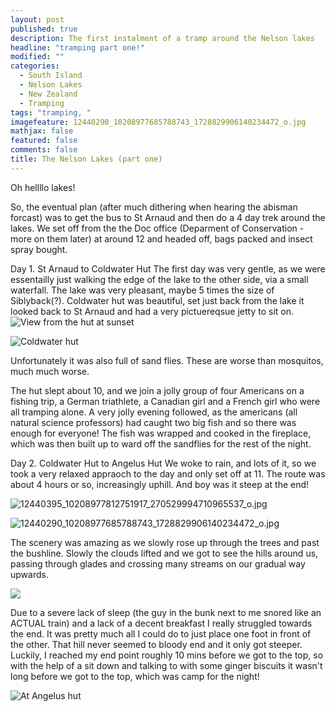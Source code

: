 ```yaml
---
layout: post
published: true
description: The first instalment of a tramp around the Nelson lakes
headline: "tramping part one!"
modified: ""
categories:
  - South Island
  - Nelson Lakes
  - New Zealand
  - Tramping
tags: "tramping, "
imagefeature: 12440290_10208977685788743_1728829906140234472_o.jpg
mathjax: false
featured: false
comments: false
title: The Nelson Lakes (part one)
---
```



Oh hellllo lakes!

So, the eventual plan (after much dithering when hearing the abisman forcast) was to get the bus to St Arnaud and then do a 4 day trek around the lakes. We set off from the the Doc office (Deparment of Conservation - more on them later) at around 12 and headed off, bags packed and insect spray bought.

Day 1. St Arnaud to Coldwater Hut
The first day was very gentle, as we were essentailly just walking the edge of the lake to the other side, via a small waterfall. The lake was very pleasant, maybe 5 times the size of Siblyback(?). Coldwater hut was beautiful, set just back from the lake it looked back to St Arnaud and had a very pictuereqsue jetty to sit on.
![View from the hut at sunset]({{site.baseurl}}/images/12378004_10208977680908621_7326704511289577259_o.jpg)

![Coldwater hut]({{site.baseurl}}/images/12885990_10208977727829794_3546334711703367158_o.jpg)

Unfortunately it was also full of sand flies. These are worse than mosquitos, much much worse.

The hut slept about 10, and we join a jolly group of four Americans on a fishing trip, a German triathlete, a Canadian girl and a French girl who were all tramping alone. A very jolly evening followed, as the americans (all natural science professors) had caught two big fish and so there was enough for everyone! The fish was wrapped and cooked in the fireplace, which was then built up to ward off the sandflies for the rest of the night.

Day 2. Coldwater Hut to Angelus Hut
We woke to rain, and lots of it, so we took a very relaxed appraoch to the day and only set off at 11. The route was about 4 hours or so, increasingly uphill. And boy was it steep at the end!

![12440395_10208977812751917_270529994710965537_o.jpg]({{site.baseurl}}/images/12440395_10208977812751917_270529994710965537_o.jpg)

![12440290_10208977685788743_1728829906140234472_o.jpg]({{site.baseurl}}/images/12440290_10208977685788743_1728829906140234472_o.jpg)

The scenery was amazing as we slowly rose up through the trees and past the bushline. Slowly the clouds lifted and we got to see the hills around us, passing through glades and crossing many streams on our gradual way upwards.

![]({{site.baseurl}}/images/12719587_10208977696309006_2693156358950605456_o.jpg)

Due to a severe lack of sleep (the guy in the bunk next to me snored like an ACTUAL train) and a lack of a decent breakfast I really struggled towards the end. It was pretty much all I could do to just place one foot in front of the other. That hill never seemed to bloody end and it only got steeper.
Luckily, I reached my end point roughly 10 mins before we got to the top, so with the help of a sit down and talking to with some ginger biscuits it wasn't long before we got to the top, which was camp for the night!

![At Angelus hut]({{site.baseurl}}/images/11143242_10208977865273230_332184925880859513_o.jpg)

